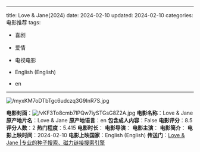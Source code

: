 
---
title: Love & Jane(2024)
date: 2024-02-10
updated: 2024-02-10
categories: 电影推荐
tags:

- 喜剧
- 爱情
- 电视电影

- English (English)
- en
---

<img src="https://image.tmdb.org/t/p/original/myxKM7oDTbTgc6udczq3G9InR7S.jpg" alt="/myxKM7oDTbTgc6udczq3G9InR7S.jpg" title="/myxKM7oDTbTgc6udczq3G9InR7S.jpg">

**电影封面**：<img src="https://image.tmdb.org/t/p/w200/vKF3To8cmb7lPQw7iySTGsG8Z2A.jpg" alt="/vKF3To8cmb7lPQw7iySTGsG8Z2A.jpg" title="/vKF3To8cmb7lPQw7iySTGsG8Z2A.jpg">
**电影名称**：Love & Jane
**原产地片名**：Love & Jane
**原产地语言**：en
**包含成人内容**：False
**电影评分**：8.5
**评分人数**：2
**热门程度**：5.415
**电影时长**：
**电影导演**：
**电影主演**：
**电影简介**：
**电影上映时间**：2024-02-10
**电影上映国家**：English (English)
**传送门**：[Love & Jane |专业的种子搜索、磁力链接搜索引擎](https://movie.amd794.com:2083/?search=Love%20%26%20Jane&ordering=&mode=match_phrase&page_size=10&page=1)

